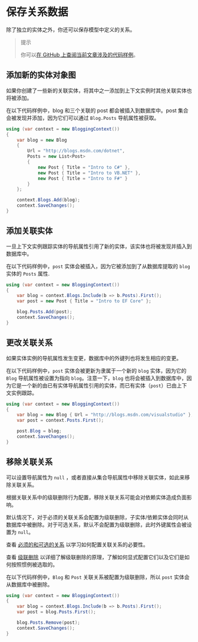 # 保存关系数据

除了独立的实体之外，你还可以保存模型中定义的关系。

> 提示
>
> 你可以[在 GitHub 上查阅当前文章涉及的代码样例](https://github.com/aspnet/EntityFramework.Docs/tree/master/samples/core/Saving/Saving/RelatedData/)。

## 添加新的实体对象图

如果你创建了一些新的关联实体，将其中之一添加到上下文实例时其他关联实体也将被添加。

在以下代码样例中，blog 和三个关联的 post 都会被插入到数据库中。post 集合会被发现并添加，因为它们可以通过 `Blog.Posts` 导航属性被获取。

```C#
using (var context = new BloggingContext())
{
    var blog = new Blog
    {
        Url = "http://blogs.msdn.com/dotnet",
        Posts = new List<Post>
        {
            new Post { Title = "Intro to C#" },
            new Post { Title = "Intro to VB.NET" },
            new Post { Title = "Intro to F#" }
        }
    };

    context.Blogs.Add(blog);
    context.SaveChanges();
}
```

## 添加关联实体

一旦上下文实例跟踪实体的导航属性引用了新的实体，该实体也将被发现并插入到数据库中。

在以下代码样例中，`post` 实体会被插入，因为它被添加到了从数据库提取的 `blog` 实体的 `Posts` 属性.

```C#
using (var context = new BloggingContext())
{
    var blog = context.Blogs.Include(b => b.Posts).First();
    var post = new Post { Title = "Intro to EF Core" };

    blog.Posts.Add(post);
    context.SaveChanges();
}
```

## 更改关联关系

如果实体实例的导航属性发生变更，数据库中的外键列也将发生相应的变更。

在以下代码样例中，`post` 实体会被更新为隶属于一个新的 `blog` 实体，因为它的 `Blog` 导航属性被设置为指向 `blog`。注意一下，`blog` 也将会被插入到数据库中，因为它是一个新的由已有实体导航属性引用的实体，而已有实体（`post`）已由上下文实例跟踪。

```C#
using (var context = new BloggingContext())
{
    var blog = new Blog { Url = "http://blogs.msdn.com/visualstudio" };
    var post = context.Posts.First();

    post.Blog = blog;
    context.SaveChanges();
}
```

## 移除关联关系

可以设置导航属性为 `null` ，或者直接从集合导航属性中移除关联实体，如此来移除关联关系。

根据关联关系中的级联删除行为配置，移除关联关系可能会对依赖实体造成负面影响。

默认情况下，对于必须的关联关系会配置为级联删除，子实体/依赖实体会同时从数据库中被删除。对于可选关系，默认不会配置为级联删除，此时外键属性会被设置为 `null`。

查看 [必须的和可选的关系](../3、创建模型/J、关系.md#必须的和可选的关系) 以学习如何配置关联关系的必要性。

查看 [级联删除](./D、级联删除.md) 以详细了解级联删除的原理，了解如何显式配置它们以及它们是如何按照惯例被选取的。

在以下代码样例中，`Blog` 和 `Post` 关联关系被配置为级联删除，所以 `post` 实体会从数据库中被删除。

```C#
using (var context = new BloggingContext())
{
    var blog = context.Blogs.Include(b => b.Posts).First();
    var post = blog.Posts.First();

    blog.Posts.Remove(post);
    context.SaveChanges();
}
```